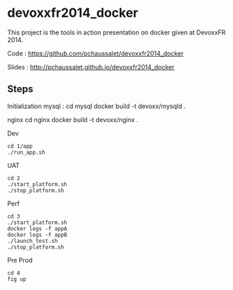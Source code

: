 devoxxfr2014_docker
=================

This project is the tools in action presentation on docker given at DevoxxFR 2014.

Code : https://github.com/pchaussalet/devoxxfr2014_docker

Slides : http://pchaussalet.github.io/devoxxfr2014_docker


Steps
-----

Initialization
mysql :
    cd mysql
    docker build -t devoxx/mysqld .

nginx
    cd nginx
    docker build -t devoxx/nginx .

Dev

    cd 1/app
    ./run_app.sh


UAT

    cd 2
    ./start_platform.sh
    ./stop_platform.sh


Perf

    cd 3
    ./start_platform.sh
    docker logs -f appA
    docker logs -f appB
    ./launch_test.sh
    ./stop_platform.sh


Pre Prod

    cd 4
    fig up

